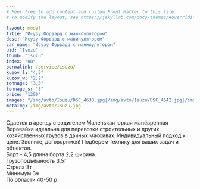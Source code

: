 ```yaml
---
# Feel free to add content and custom Front Matter to this file.
# To modify the layout, see https://jekyllrb.com/docs/themes/#overriding-theme-defaults

layout: model
title: "Исузу Форвард с манипулятором"
desc: "Исузу Форвард с манипулятором"
car_name: "Исузу Форвард с манипулятором"
uid: "Isuzu"
thumb: "isuzu"
index: "08"
permalink: /service/isuzu/
kuzov_l: "4,5"
kuzov_w: "2,2"
tonnage: "3,5"
tonnage_s: "3"
price: "1200"
images: "/img/avto/Isuzu/DSC_4638.jpg|/img/avto/Isuzu/DSC_4642.jpg|/img/avto/Isuzu/DSC_4653.jpg"
metaimg: /img/avto/Isuzu.jpg
---
```


Сдается в аренду с водителем  Маленькая юркая манёвренная Воровайка идеальна для перевозки строительных и других хозяйственных грузов в дачных массивах. Индивидуальный подход к цене.  Звоните, договоримся! Подберем технику для ваших задач и объектов.  
Борт - 4,5 длина борта  2,2 ширина  
Грузоподъёмность 3,5т  
Стрела 3т  
Минимум 3ч  
По области 40-50 р  